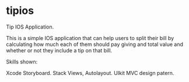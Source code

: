 # tipios

Tip IOS Application.

This is a simple IOS application that can help users to split their bill by calculating how much each of them should pay giving and total value and whether or not they include a tip on that bill.

Skills shown:

Xcode Storyboard.
Stack Views, Autolayout.
UIkit 
MVC design patern.
